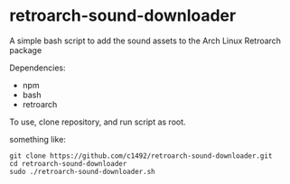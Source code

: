 # retroarch-sound-downloader
A simple bash script to add the sound assets to the Arch Linux Retroarch package

Dependencies:
* npm
* bash
* retroarch

To use, clone repository, and run script as root.

something like:
```
git clone https://github.com/c1492/retroarch-sound-downloader.git
cd retroarch-sound-downloader
sudo ./retroarch-sound-downloader.sh
